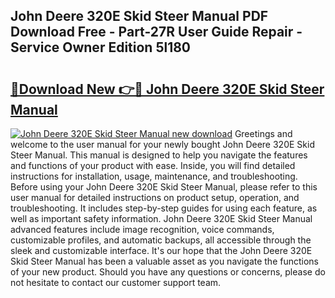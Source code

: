 ## John Deere 320E Skid Steer Manual PDF Download Free - Part-27R User Guide Repair - Service Owner Edition 5l180

# <h2><a href="http://bc92874.oget.top/?id=John+Deere+320E+Skid+Steer+Manual">🔗Download New 👉🔴 John Deere 320E Skid Steer Manual</a></h2>

[![John Deere 320E Skid Steer Manual new download](https://i.imgur.com/5g1atiW.png)](http://bc92874.oget.top/?id=John+Deere+320E+Skid+Steer+Manual)
Greetings and welcome to the user manual for your newly bought John Deere 320E Skid Steer Manual. This manual is designed to help you navigate the features and functions of your product with ease. Inside, you will find detailed instructions for installation, usage, maintenance, and troubleshooting. Before using your John Deere 320E Skid Steer Manual, please refer to this user manual for detailed instructions on product setup, operation, and troubleshooting. It includes step-by-step guides for using each feature, as well as important safety information. John Deere 320E Skid Steer Manual advanced features include image recognition, voice commands, customizable profiles, and automatic backups, all accessible through the sleek and customizable interface. It's our hope that the John Deere 320E Skid Steer Manual has been a valuable asset as you navigate the functions of your new product. Should you have any questions or concerns, please do not hesitate to contact our customer support team.
